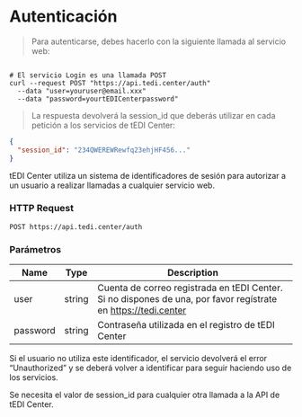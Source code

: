 # Autenticación

> Para autenticarse, debes hacerlo con la siguiente llamada al servicio web:

```shell

# El servicio Login es una llamada POST
curl --request POST "https://api.tedi.center/auth"
  --data "user=youruser@email.xxx"
  --data "password=yourtEDICenterpassword"
```

> La respuesta devolverá la session_id que deberás utilizar en cada petición a los servicios de tEDI Center:

```json
{
  "session_id": "234QWEREWRewfq23ehjHF456..."
}
```

tEDI Center utiliza un sistema de identificadores de sesión para autorizar a un usuario a realizar llamadas a cualquier servicio web.

### HTTP Request

`POST https://api.tedi.center/auth`

### Parámetros

| Name |  Type  | Description |
|------|--------|-------------|
| user | string | Cuenta de correo registrada en tEDI Center. Si no dispones de una, por favor regístrate en https://tedi.center |
| password | string | Contraseña utilizada en el registro de tEDI Center |

Si el usuario no utiliza este identificador, el servicio devolverá el error “Unauthorized” y se deberá volver a identificar para seguir haciendo uso de los servicios.

<aside class="notice">Se necesita el valor de session_id para cualquier otra llamada a la API de tEDI Center.</aside>
